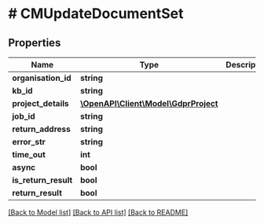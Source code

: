 # # CMUpdateDocumentSet

## Properties

Name | Type | Description | Notes
------------ | ------------- | ------------- | -------------
**organisation_id** | **string** |  |
**kb_id** | **string** |  |
**project_details** | [**\OpenAPI\Client\Model\GdprProject**](GdprProject.md) |  |
**job_id** | **string** |  |
**return_address** | **string** |  |
**error_str** | **string** |  |
**time_out** | **int** |  |
**async** | **bool** |  |
**is_return_result** | **bool** |  |
**return_result** | **bool** |  | [optional]

[[Back to Model list]](../../README.md#models) [[Back to API list]](../../README.md#endpoints) [[Back to README]](../../README.md)
